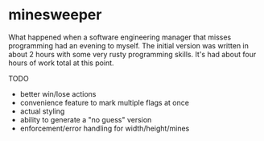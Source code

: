 # minesweeper

What happened when a software engineering manager that misses programming had an evening to myself. 
The initial version was written in about 2 hours with some very rusty programming skills. It's had
about four hours of work total at this point. 

TODO
- better win/lose actions
- convenience feature to mark multiple flags at once
- actual styling
- ability to generate a "no guess" version
- enforcement/error handling for width/height/mines